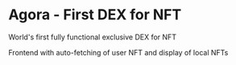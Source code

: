 # Agora - First DEX for NFT

World's first fully functional exclusive DEX for NFT

Frontend with auto-fetching of user NFT and display of local NFTs
